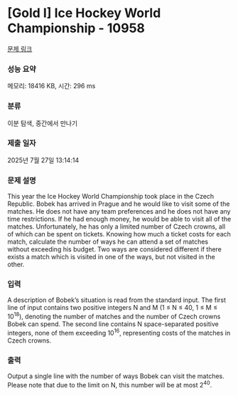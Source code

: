 # [Gold I] Ice Hockey World Championship - 10958 

[문제 링크](https://www.acmicpc.net/problem/10958) 

### 성능 요약

메모리: 18416 KB, 시간: 296 ms

### 분류

이분 탐색, 중간에서 만나기

### 제출 일자

2025년 7월 27일 13:14:14

### 문제 설명

<p>This year the Ice Hockey World Championship took place in the Czech Republic. Bobek has arrived in Prague and he would like to visit some of the matches. He does not have any team preferences and he does not have any time restrictions. If he had enough money, he would be able to visit all of the matches. Unfortunately, he has only a limited number of Czech crowns, all of which can be spent on tickets. Knowing how much a ticket costs for each match, calculate the number of ways he can attend a set of matches without exceeding his budget. Two ways are considered different if there exists a match which is visited in one of the ways, but not visited in the other.</p>

### 입력 

 <p>A description of Bobek’s situation is read from the standard input. The first line of input contains two positive integers N and M (1 ≤ N ≤ 40, 1 ≤ M ≤ 10<sup>18</sup>), denoting the number of matches and the number of Czech crowns Bobek can spend. The second line contains N space-separated positive integers, none of them exceeding 10<sup>16</sup>, representing costs of the matches in Czech crowns.</p>

### 출력 

 <p>Output a single line with the number of ways Bobek can visit the matches. Please note that due to the limit on N, this number will be at most 2<sup>40</sup>.</p>

